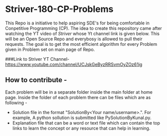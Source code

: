 # Striver-180-CP-Problems

This Repo is a initiative to help aspiring SDE's for being comfortable in Conpetitive Programming (CP). The idea to create this repository came after watching the YT video of *Striver* whose Yt channel link is given below. This will be an Open Source Repo and everybosy is allowed to pull their requests. The goal is to get the most efficient algorithm for every Problem given in Problem set on main page of Repo. 

###Link to Striver YT Channel-
https://www.youtube.com/channel/UCJskGeByzRRSvmOyZOz61ig

## How to contribute - 
Each problem will be in a separate folder inside the main folder at home page. 
Inside the folder of each problem there can be files which are as following - 
- Solution file in the format "<Language extension>SolutionBy<Your name/username>.<file format>". For example, A python sollution is submitted like PySolutionByKunal.py.
- Explanation file that can be a word or text file which can contain the top links to learn the concept or any resource that can help in learning.
